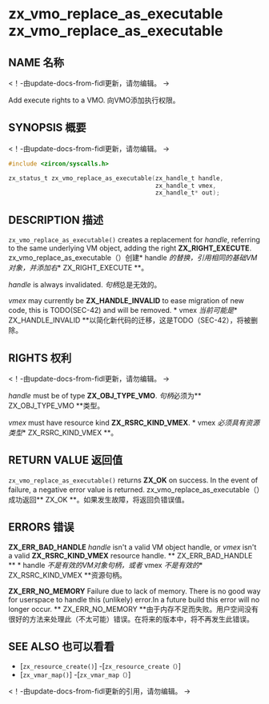  
# zx_vmo_replace_as_executable  zx_vmo_replace_as_executable 

 
## NAME  名称 

<!-- Updated by update-docs-from-fidl, do not edit. -->  <！-由update-docs-from-fidl更新，请勿编辑。 ->

Add execute rights to a VMO.  向VMO添加执行权限。

 
## SYNOPSIS  概要 

<!-- Updated by update-docs-from-fidl, do not edit. -->  <！-由update-docs-from-fidl更新，请勿编辑。 ->

```c
#include <zircon/syscalls.h>

zx_status_t zx_vmo_replace_as_executable(zx_handle_t handle,
                                         zx_handle_t vmex,
                                         zx_handle_t* out);
```
 

 
## DESCRIPTION  描述 

`zx_vmo_replace_as_executable()` creates a replacement for *handle*, referring to the same underlying VM object, adding the right **ZX_RIGHT_EXECUTE**. zx_vmo_replace_as_executable（）创建* handle *的替换，引用相同的基础VM对象，并添加右** ZX_RIGHT_EXECUTE **。

*handle* is always invalidated.  *句柄*总是无效的。

*vmex* may currently be **ZX_HANDLE_INVALID** to ease migration of new code, this is TODO(SEC-42) and will be removed. * vmex *当前可能是** ZX_HANDLE_INVALID **以简化新代码的迁移，这是TODO（SEC-42），将被删除。

 
## RIGHTS  权利 

<!-- Updated by update-docs-from-fidl, do not edit. -->  <！-由update-docs-from-fidl更新，请勿编辑。 ->

*handle* must be of type **ZX_OBJ_TYPE_VMO**.  *句柄*必须为** ZX_OBJ_TYPE_VMO **类型。

*vmex* must have resource kind **ZX_RSRC_KIND_VMEX**.  * vmex *必须具有资源类型** ZX_RSRC_KIND_VMEX **。

 
## RETURN VALUE  返回值 

`zx_vmo_replace_as_executable()` returns **ZX_OK** on success. In the event of failure, a negative error value is returned. zx_vmo_replace_as_executable（）成功返回** ZX_OK **。如果发生故障，将返回负错误值。

 
## ERRORS  错误 

**ZX_ERR_BAD_HANDLE**  *handle* isn't a valid VM object handle, or *vmex* isn't a valid **ZX_RSRC_KIND_VMEX** resource handle. ** ZX_ERR_BAD_HANDLE ** * handle *不是有效的VM对象句柄，或者* vmex *不是有效的** ZX_RSRC_KIND_VMEX **资源句柄。

**ZX_ERR_NO_MEMORY**  Failure due to lack of memory. There is no good way for userspace to handle this (unlikely) error.In a future build this error will no longer occur. ** ZX_ERR_NO_MEMORY **由于内存不足而失败。用户空间没有很好的方法来处理此（不太可能）错误。在将来的版本中，将不再发生此错误。

 
## SEE ALSO  也可以看看 

 
 - [`zx_resource_create()`]  -[`zx_resource_create（）`]
 - [`zx_vmar_map()`]  -[`zx_vmar_map（）`]

<!-- References updated by update-docs-from-fidl, do not edit. -->  <！-由update-docs-from-fidl更新的引用，请勿编辑。 ->

